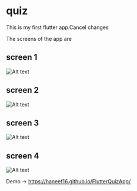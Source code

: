 # quiz

This is my first flutter app.Cancel changes

The screens of the app are

## screen 1

![Alt text](https://i.postimg.cc/cr1L6pS4/Screenshot-27.png "Optional title")

## screen 2

![Alt text](https://1drv.ms/u/s!AukrRt-TOIKogUxbhXCle9P5gEPf "Optional title")

## screen 3

![Alt text](http://full/path/to/img.jpg "Optional title")

## screen 4

![Alt text](http://full/path/to/img.jpg "Optional title")

Demo -> https://haneef16.github.io/FlutterQuizApp/
